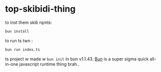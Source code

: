 # top-skibidi-thing

to inst them skib rqmts:

```bash
bun install
```

to run ts twn :

```bash
bun run index.ts
```

ts project w made w `bun init` in bun v1.1.43. [Bun](https://bun.sh) is a super sigma quick all-in-one javascript runtime thing brah..
